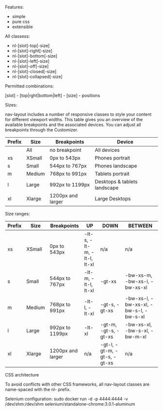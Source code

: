 Features: 

- simple 
- pure css 
- extensible   

All classess: 

- nl-\[slot\]-top\[-size\]
- nl-\[slot\]-right\[-size\]
- nl-\[slot\]-bottom\[-size\]
- nl-\[slot\]-left\[-size\]
- nl-\[slot\]-off\[-size\]
- nl-\[slot\]-closed\[-size\]
- nl-\[slot\]-collapsed\[-size\]

Permitted combinations:

[slot] - [top|rght|bottom|left] - [size] - positions

Sizes:

nav-layout includes a number of responsive classes to style your content for different viewport widths. This table gives you an overview of the available breakpoints and the associated devices. You can adjust all breakpoints through the Customizer.

|Prefix|Size	|Breakpoints	    |Device                        |
|------|--------|-------------------|------------------------------|
|      |All 	|no breakpoint      |All devices                   |
| xs   |XSmall	|0px to 543px       |Phones portrait               |
| s    |Small	|544px to 767px	    |Phones landscape              |
| m    |Medium	|768px to 991px	    |Tablets portrait              |
| l    |Large	|992px to 1199px	|Desktops & tablets landscape  |
| xl   |Xlarge	|1200px and larger	|Large Desktops                |

Size ranges:

|Prefix|Size	|Breakpoints	    | UP        	                | DOWN        	                | BETWEEN        	                    |
|------|--------|-------------------|-------------------------------|-------------------------------|---------------------------------------|
| xs   |XSmall	|0px to 543px       | -lt-s, -lt-m, -lt-l, lt-xl    | n/a                           | n/a                                   |
| s    |Small	|544px to 767px	    | -lt-m, -lt-l, lt-xl           | -gt-xs                        | -bw-xs-m, -bw-xs-l, -bw-xs-xl         |
| m    |Medium	|768px to 991px	    | -lt-l, -lt-xl                 | -gt-s, -gt-xs                 | -bw-xs-l, -bw-xs-xl, -bw-s-l, -bw-s-xl|
| l    |Large	|992px to 1199px	| -lt-xl                        | -gt-m, -gt-s, -gt-xs          | -bw-xs-xl, -bw-s-xl, -bw-m-xl         |
| xl   |Xlarge	|1200px and larger	| n/a                           | -gt-l, -gt-m, -gt-s, -gt-xs   | n/a                                   |

CSS architecture

To avoid conflicts with other CSS frameworks, all nav-layout classes are name-spaced with the nl- prefix.

Selenium configuration:
sudo docker run -d -p 4444:4444 -v /dev/shm:/dev/shm selenium/standalone-chrome:3.0.1-aluminum